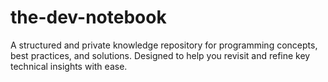 # the-dev-notebook
A structured and private knowledge repository for programming concepts, best practices, and solutions. Designed to help you revisit and refine key technical insights with ease.
